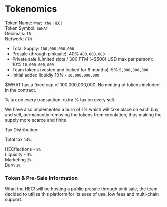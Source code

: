 <h1>Tokenomics</h1>

Token Name: `What the HEC!`  
Token Symbol: `$WHAT`  
Decimals: `18`  
Network: `FTM`    

- Total Supply: `100,000,000,000`
- Presale (through pinksale): 40% `400,000,000`
- Private sale (Limited slots / 300 FTM (~$500) USD max per person): 10% `10,000,000,000`
- Team tokens (vested and locked for 6 months): 5% `5,000,000,000`
- Initial added liquidiy 10% - `10,000,000,000`

<p>$WHAT has a fixed cap of 100,000,000,000. No minting of tokens included in the contract.</p>
<p>% tax on every transaction, extra % tax on every sell.</p>
<p>We have also implemented a burn of 1% which will take place on each buy and sell, permanantly removing the tokens from circulation, thus making the supply more scarce and finite</p>

<p>Tax Distribution:</p>

Total tax `14%`:    

HECflections - `8%`  
Liquidity - `3%`  
Marketing `2%`  
Burn `1%`

### Token & Pre-Sale Information

What the HEC! will be hosting a public presale through pink sale, the team decided to utilize this platform for its ease of use, low fees and multi-chain support.

